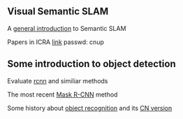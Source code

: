 ## Visual Semantic SLAM
A [general introduction](http://mp.weixin.qq.com/s/tVeMjHZMUZv22s76Z6X90A
) to Semantic SLAM

Papers in ICRA [link](https://pan.baidu.com/s/1sl9L2ih )  passwd: cnup

## Some introduction to object detection
Evaluate [rcnn](https://www.zhihu.com/question/35887527) and similiar methods

The most recent [Mask R-CNN](https://www.zhihu.com/question/57403701) method

Some history about [object recognition](https://github.com/Nikasa1889/HistoryObjectRecognition)
and its [CN version](http://www.dataguru.cn/article-11219-1.html)